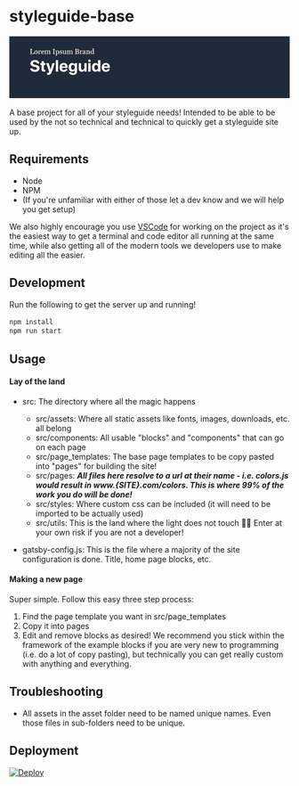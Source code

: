 # styleguide-base
![](src/utils/bin/read-me-picture.png)

A base project for all of your styleguide needs!
Intended to be able to be used by the not so technical and technical to quickly get a styleguide site up.

## Requirements
- Node
- NPM
- (If you're unfamiliar with either of those let a dev know and we will help you get setup)

We also highly encourage you use [VSCode](https://code.visualstudio.com/) for working on the project as
it's the easiest way to get a terminal and code editor all running at the same time, while also getting
all of the modern tools we developers use to make editing all the easier.

## Development
Run the following to get the server up and running!
```bash
npm install
npm run start
```

## Usage
#### Lay of the land
- src: The directory where all the magic happens
    - src/assets: Where all static assets like fonts, images, downloads, etc. all belong
    - src/components: All usable "blocks" and "components" that can go on each page
    - src/page_templates: The base page templates to be copy pasted into "pages" for building the site!
    - src/pages: ***All files here resolve to a url at their name - i.e. colors.js would result in www.{SITE}.com/colors. This is where 99% of the work you do will be done!***
    - src/styles: Where custom css can be included (it will need to be imported to be actually used)
    - src/utils: This is the land where the light does not touch 🦁🛑 Enter at your own risk if you are not a developer!

- gatsby-config.js: This is the file where a majority of the site configuration is done. Title, home page blocks, etc.

#### Making a new page
Super simple. Follow this easy three step process:

1. Find the page template you want in src/page_templates
2. Copy it into pages
3. Edit and remove blocks as desired! We recommend you stick within the framework of the example blocks if you are very
new to programming (i.e. do a lot of copy pasting), but technically you can get really custom with anything and everything.

## Troubleshooting
- All assets in the asset folder need to be named unique names. Even those files in sub-folders need to be unique.

## Deployment
[![Deploy](https://www.herokucdn.com/deploy/button.svg)](https://heroku.com/deploy)